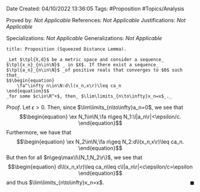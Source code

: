 <div class="topSpace"></div>

Date Created: 04/10/2022 13:36:05
Tags: #Proposition #Topics/Analysis

Proved by: _Not Applicable_
References: _Not Applicable_
Justifications: _Not Applicable_

Specializations: _Not Applicable_
Generalizations: _Not Applicable_

``` ad-Proposition
title: Proposition (Squeezed Distance Lemma).

_Let $\tpl{X,d}$ be a metric space and consider a sequence_ $\tpl{x_n}_{n\in\N}$ _ in $X$. If there exist a sequence_ $\tpl{a_n}_{n\in\N}$ _of positive reals that converges to $0$ such that_
$$\begin{equation}
    \fa^\infty n\in\N:d\l(x_n,x\r)\leq ca_n
\end{equation}$$
_for some $c\in\R^+$, then_ $\lim\limits_{n\to\infty}x_n=x$_._

```

_Proof_. Let $\epsilon>0$. Then, since $\lim\limits_{n\to\infty}a_n=0$, we see that
$$\begin{equation}
    \ex N_1\in\N,\fa n\geq N_1:\l|a_n\r|<\epsilon/c.
\end{equation}$$
Furthermore, we have that
$$\begin{equation}
    \ex N_2\in\N,\fa n\geq N_2:d\l(x_n,x\r)\leq ca_n.
\end{equation}$$
But then for all $n\geq\max\l\{N_1,N_2\r\}$, we see that
$$\begin{equation}
    d\l(x_n,x\r)\leq ca_n\leq c\l|a_n\r|<c\epsilon/c=\epsilon
\end{equation}$$
and thus $\lim\limits_{n\to\infty}x_n=x$.<span style="float:right;">$\blacksquare$</span>
